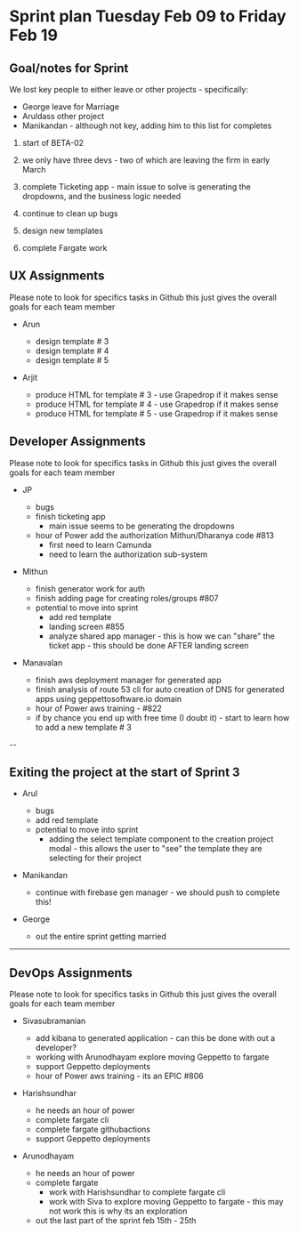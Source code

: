 # Sprint plan Tuesday Feb 09 to Friday Feb 19

## Goal/notes for Sprint

We lost key people to either leave or other projects - specifically:

- George leave for Marriage
- Aruldass other project
- Manikandan - although not key, adding him to this list for completes

1. start of BETA-02

2. we only have three devs - two of which are leaving the firm in early March

3. complete Ticketing app -  main issue to solve is generating the dropdowns, and the business logic needed

4. continue to clean up bugs

5. design new templates

6. complete Fargate work

## UX Assignments

Please note to look for specifics tasks in Github this just gives the overall goals for each team member

- Arun
  - design template # 3
  - design template # 4
  - design template # 5

- Arjit
  - produce HTML for template # 3 - use Grapedrop if it makes sense
  - produce HTML for template # 4 - use Grapedrop if it makes sense
  - produce HTML for template # 5 - use Grapedrop if it makes sense

## Developer Assignments

Please note to look for specifics tasks in Github this just gives the overall goals for each team member

- JP
  - bugs
  - finish ticketing app
    - main issue seems to be generating the dropdowns
  - hour of Power add the authorization Mithun/Dharanya code #813
    - first need to learn Camunda
    - need to learn the authorization sub-system

- Mithun
  - finish generator work for auth
  - finish adding page for creating roles/groups #807
  - potential to move into sprint
    - add red template
    - landing screen #855
    - analyze shared app manager - this is how we can "share" the ticket app - this should be done AFTER landing screen

- Manavalan
  - finish aws deployment manager for generated app
  - finish analysis of route 53 cli for auto creation of DNS for generated apps using geppettosoftware.io domain
  - hour of Power aws training - #822
  - if by chance you end up with free time (I doubt it) - start to learn how to add a new template # 3

--

## Exiting the project at the start of Sprint 3

- Arul
  - bugs
  - add red template
  - potential to move into sprint
    - adding the select template component to the creation project modal - this allows the user to "see" the template they are selecting for their project

- Manikandan
  - continue with firebase gen manager - we should push to complete this!

- George
  - out the entire sprint getting married

---

## DevOps Assignments

Please note to look for specifics tasks in Github this just gives the overall goals for each team member

- Sivasubramanian
  - add kibana to generated application - can this be done with out a developer?
  - working with Arunodhayam explore moving Geppetto to fargate
  - support Geppetto deployments
  - hour of Power aws training - its an EPIC #806

- Harishsundhar
  - he needs an hour of power
  - complete fargate cli
  - complete fargate githubactions
  - support Geppetto deployments

- Arunodhayam
  - he needs an hour of power
  - complete fargate
    - work with Harishsundhar to complete fargate cli
    - work with Siva to explore moving Geppetto to fargate - this may not work this is why its an exploration
  - out the last part of the sprint feb 15th - 25th
